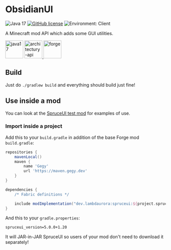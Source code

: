 # ObsidianUI

![Java 17](https://img.shields.io/badge/language-Java%2017-9B599A.svg?style=flat-square)
[![GitHub license](https://img.shields.io/github/license/LambdAurora/SpruceUI?style=flat-square)](https://raw.githubusercontent.com/LambdAurora/SpruceUI/master/LICENSE)
![Environment: Client](https://img.shields.io/badge/environment-client-1976d2?style=flat-square)

A Minecraft mod API which adds some GUI utilities.

<img alt="java17" height="56" src="https://cdn.jsdelivr.net/npm/@intergrav/devins-badges@3/assets/cozy/built-with/java17_vector.svg">

<a href="https://modrinth.com/mod/architectury-api">
<img alt="architectury-api" height="56" src="https://cdn.jsdelivr.net/npm/@intergrav/devins-badges@3/assets/cozy/requires/architectury-api_vector.svg">
</a>

<a>
<img alt="forge" height="56" src="https://cdn.jsdelivr.net/npm/@intergrav/devins-badges@3/assets/cozy/supported/forge_vector.svg">
</a>

## Build

Just do `./gradlew build` and everything should build just fine!

## Use inside a mod

You can look at the [SpruceUI test mod](src/main/java/dev/lambdaurora/spruceui/test) for examples of use.

### Import inside a project

Add this to your `build.gradle` in addition of the base Forge mod `build.gradle`:

```groovy
repositories {
    mavenLocal()
    maven {
        name 'Gegy'
        url 'https://maven.gegy.dev'
    }
}

dependencies {
    /* Fabric definitions */

    include modImplementation("dev.lambdaurora:spruceui:${project.spruceui_version}")
}
```

And this to your `gradle.properties`:

```properties
spruceui_version=5.0.0+1.20
```

It will JAR-in-JAR SpruceUI so users of your mod don't need to download it separately!

